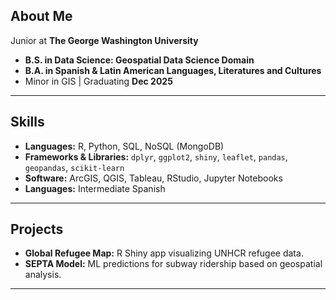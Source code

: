 ## About Me  
Junior at **The George Washington University**  
- **B.S. in Data Science: Geospatial Data Science Domain**
- **B.A. in Spanish & Latin American Languages, Literatures and Cultures**  
- Minor in GIS | Graduating **Dec 2025**  
---  
## Skills  
- **Languages:** R, Python, SQL, NoSQL (MongoDB)  
- **Frameworks & Libraries:** `dplyr`, `ggplot2`, `shiny`, `leaflet`, `pandas`, `geopandas`, `scikit-learn`  
- **Software:** ArcGIS, QGIS, Tableau, RStudio, Jupyter Notebooks  
- **Languages:** Intermediate Spanish  
---
## Projects  
- **Global Refugee Map:** R Shiny app visualizing UNHCR refugee data.  
- **SEPTA Model:** ML predictions for subway ridership based on geospatial analysis.  
---
